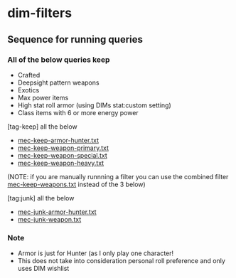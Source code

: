 # dim-filters

## Sequence for running queries

### All of the below queries keep
- Crafted
- Deepsight pattern weapons
- Exotics
- Max power items
- High stat roll armor (using DIMs stat:custom setting)
- Class items with 6 or more energy power

[tag-keep] all the below
- [mec-keep-armor-hunter.txt](https://raw.githubusercontent.com/mecster09/dim-filters/main/mec-keep-armor-hunter.txt)
- [mec-keep-weapon-primary.txt](https://raw.githubusercontent.com/mecster09/dim-filters/main/mec-keep-weapons-primary.txt)
- [mec-keep-weapon-special.txt](https://raw.githubusercontent.com/mecster09/dim-filters/main/mec-keep-weapons-special.txt)
- [mec-keep-weapon-heavy.txt](https://raw.githubusercontent.com/mecster09/dim-filters/main/mec-keep-weapons-heavy.txt)

(NOTE: if you are manually runnning a filter you can use the combined filter [mec-keep-weapons.txt](https://raw.githubusercontent.com/mecster09/dim-filters/main/mec-keep-weapons.txt) instead of the 3 below)

[tag:junk] all the below
- [mec-junk-armor-hunter.txt](https://raw.githubusercontent.com/mecster09/dim-filters/main/mec-junk-armor-hunter.txt)
- [mec-junk-weapon.txt](https://raw.githubusercontent.com/mecster09/dim-filters/main/mec-junk-weapon.txt)

### Note
- Armor is just for Hunter (as I only play one character!
- This does not take into consideration personal roll preference and only uses DIM wishlist
